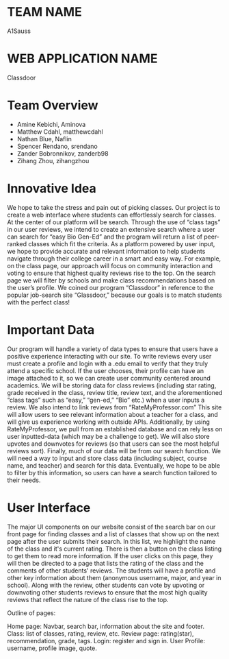 # TEAM NAME

A1Sauss

# WEB APPLICATION NAME

Classdoor

# Team Overview

* Amine Kebichi, Aminova
* Matthew Cdahl, matthewcdahl
* Nathan Blue, Naflin
* Spencer Rendano, srendano
* Zander Bobronnikov, zanderb98
* Zihang Zhou, zihangzhou

# Innovative Idea

We hope to take the stress and pain out of picking classes. Our project is to create a web interface where students can effortlessly search for classes. At the center of our platform will be search. Through the use of “class tags” in our user reviews, we intend to create an extensive search where a user can search for “easy Bio Gen-Ed” and the program will return a list of peer-ranked classes which fit the criteria. As a platform powered by user input, we hope to provide accurate and relevant information to help students navigate through their college career in a smart and easy way. For example, on the class page, our approach will focus on community interaction and voting to ensure that highest quality reviews rise to the top. On the search page we will filter by schools and make class recommendations based on the user’s profile. We coined our program “Classdoor” in reference to the popular job-search site “Glassdoor,” because our goals is to match students with the perfect class!


# Important Data

Our program will handle a variety of data types to ensure that users have a positive experience interacting with our site. To write reviews every user must create a profile and login with a .edu email to verify that they truly attend a specific school. If the user chooses, their profile can have an image attached to it, so we can create user community centered around academics. We will be storing data for class reviews (including star rating, grade received in the class, review title, review text, and the aforementioned “class tags” such as “easy,” “gen-ed,” “Bio” etc.) when a user inputs a review. We also intend to link reviews from “RateMyProfessor.com” This site will allow users to see relevant information about a teacher for a class, and will give us experience working with outside APIs. Additionally, by using RateMyProfessor, we pull from an established database and can rely less on user inputted-data (which may be a challenge to get). We will also store upvotes and downvotes for reviews (so that users can see the most helpful reviews sort). Finally, much of our data will be from our search function. We will need a way to input and store class data (including subject, course name,  and teacher) and search for this data. Eventually, we hope to be able to filter by this information, so users can have a search function tailored to their needs.

# User Interface

The major UI components on our website consist of the search bar on our front page for finding classes and a list of classes that show up on the next page after the user submits their search. In this list, we highlight the name of the class and it's current rating. There is then a button on the class listing to get them to read more information.  If the user clicks on this page, they will then be directed to a page that lists the rating of the class and the comments of other students' reviews.  The students will have a profile and other key information about them (anonymous username, major, and year in school).  Along with the review, other students can vote by upvoting or downvoting other students reviews to ensure that the most high quality reviews that reflect the nature of the class rise to the top.


Outline of pages:

Home page: Navbar, search bar, information about the site and footer.
Class: list of classes, rating, review, etc.
Review page: rating(star), recommendation, grade, tags.
Login: register and sign in.
User Profile: username, profile image, quote.


